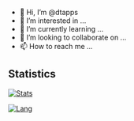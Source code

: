 - 👋 Hi, I’m @dtapps
- 👀 I’m interested in ...
- 🌱 I’m currently learning ...
- 💞️ I’m looking to collaborate on ...
- 📫 How to reach me ...

<!---
dtapps/dtapps is a ✨ special ✨ repository because its `README.md` (this file) appears on your GitHub profile.
You can click the Preview link to take a look at your changes.
--->

## Statistics

[![Stats](https://github-readme-stats.vercel.app/api?username=dtapps&count_private=true&show_icons=true&include_all_commits=true)](https://github.com/dtapps)

[![Lang](https://github-readme-stats.vercel.app/api/top-langs/?username=dtapps)](https://github.com/dtapps)
